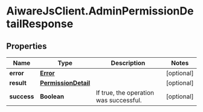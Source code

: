# AiwareJsClient.AdminPermissionDetailResponse

## Properties

Name | Type | Description | Notes
------------ | ------------- | ------------- | -------------
**error** | [**Error**](Error.md) |  | [optional] 
**result** | [**PermissionDetail**](PermissionDetail.md) |  | [optional] 
**success** | **Boolean** | If true, the operation was successful. | [optional] 


